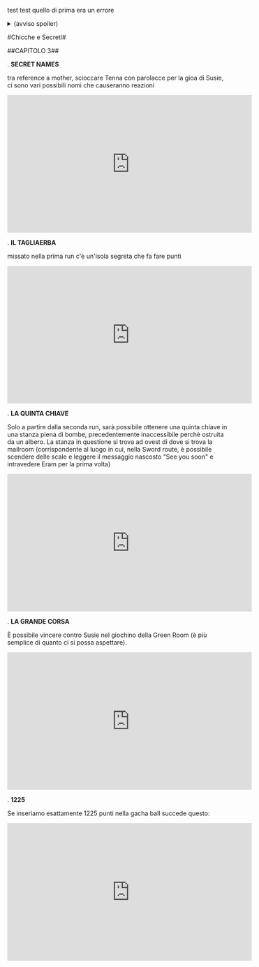test test
quello di prima era un errore

<details> 
  <summary>(avviso spoiler)</summary>
  <img src="../assets/img/kris_wiki.png" /> 

</details>

#Chicche e Secreti#

##CAPITOLO 3##

. **SECRET NAMES** 

  tra reference a mother, scioccare Tenna con parolacce per la gioa di Susie, ci sono vari possibili nomi che causeranno reazioni
  <iframe width="560" height="315" src="https://www.youtube-nocookie.com/embed/qZh6yj0zY3w?si=TGBRHF6XZDpTuc8h" title="YouTube video player" frameborder="0" allow="accelerometer; autoplay; clipboard-write; encrypted-media; gyroscope; picture-in-picture; web-share" referrerpolicy="strict-origin-when-cross-origin" allowfullscreen></iframe>

. **IL TAGLIAERBA**

  missato nella prima run c'è un'isola segreta che fa fare punti
  <iframe width="560" height="315" src="https://www.youtube-nocookie.com/embed/Vg-4pqy9ZNw?si=v-wvbTPvmkkWRYGg" title="YouTube video player" frameborder="0" allow="accelerometer; autoplay; clipboard-write; encrypted-media; gyroscope; picture-in-picture; web-share" referrerpolicy="strict-origin-when-cross-origin" allowfullscreen></iframe>

. **LA QUINTA CHIAVE**

  Solo a partire dalla seconda run, sarà possibile ottenere una quinta chiave in una stanza piena di bombe, precedentemente inaccessibile perchè ostruita da un albero. La stanza in questione si trova ad ovest di dove si trova la mailroom (corrispondente al luogo in cui, nella Sword route, è possibile scendere delle scale e leggere il messaggio nascosto "See you soon" e intravedere Eram per la prima volta) 

  <iframe width="560" height="315" src="https://www.youtube-nocookie.com/embed/kermTrn0znI?si=ywuUbDF-ozmEGhzc" title="YouTube video player" frameborder="0" allow="accelerometer; autoplay; clipboard-write; encrypted-media; gyroscope; picture-in-picture; web-share" referrerpolicy="strict-origin-when-cross-origin" allowfullscreen></iframe>

. **LA GRANDE CORSA**

  È possibile vincere contro Susie nel giochino della Green Room (è più semplice di quanto ci si possa aspettare).
  <iframe width="560" height="315" src="https://www.youtube-nocookie.com/embed/vjOM4N2PYQw?si=Ks5ehDu3W4NXgStT" title="YouTube video player" frameborder="0" allow="accelerometer; autoplay; clipboard-write; encrypted-media; gyroscope; picture-in-picture; web-share" referrerpolicy="strict-origin-when-cross-origin" allowfullscreen></iframe>

. **1225**

Se inseriamo esattamente 1225  punti nella gacha ball succede questo:
<iframe width="560" height="315" src="https://www.youtube.com/embed/fipV6YES6BU?si=q2UfllWtIvMuYKuk" title="YouTube video player" frameborder="0" allow="accelerometer; autoplay; clipboard-write; encrypted-media; gyroscope; picture-in-picture; web-share" referrerpolicy="strict-origin-when-cross-origin" allowfullscreen></iframe>
